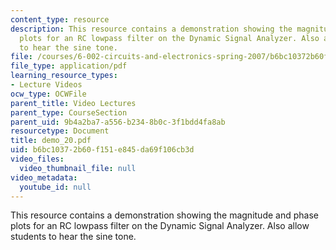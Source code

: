 ```yaml
---
content_type: resource
description: This resource contains a demonstration showing the magnitude and phase
  plots for an RC lowpass filter on the Dynamic Signal Analyzer. Also allow students
  to hear the sine tone.
file: /courses/6-002-circuits-and-electronics-spring-2007/b6bc10372b60f151e845da69f106cb3d_demo_20.pdf
file_type: application/pdf
learning_resource_types:
- Lecture Videos
ocw_type: OCWFile
parent_title: Video Lectures
parent_type: CourseSection
parent_uid: 9b4a2ba7-a556-b234-8b0c-3f1bdd4fa8ab
resourcetype: Document
title: demo_20.pdf
uid: b6bc1037-2b60-f151-e845-da69f106cb3d
video_files:
  video_thumbnail_file: null
video_metadata:
  youtube_id: null
---
```

This resource contains a demonstration showing the magnitude and phase plots for an RC lowpass filter on the Dynamic Signal Analyzer. Also allow students to hear the sine tone.

